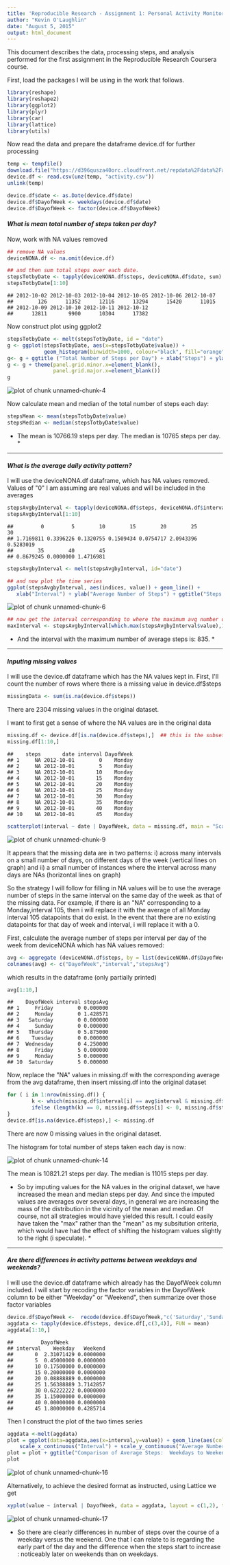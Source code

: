 ```yaml
---
title: 'Reproducible Research - Assignment 1: Personal Activity Monitoring Device Data Analysis'
author: "Kevin O'Laughlin"
date: "August 5, 2015"
output: html_document
---
```


This document describes the data, processing steps, and analysis performed for the first assignment in the Reproducible Research Coursera course.

First, load the packages I will be using in the work that follows.


```r
library(reshape)
library(reshape2)
library(ggplot2)
library(plyr)
library(car)
library(lattice)
library(utils)
```

Now read the data and prepare the dataframe device.df for further processing

```r
temp <- tempfile()
download.file("https://d396qusza40orc.cloudfront.net/repdata%2Fdata%2Factivity.zip",temp, method = "curl")
device.df <- read.csv(unz(temp, "activity.csv"))
unlink(temp)

device.df$date <- as.Date(device.df$date)
device.df$DayofWeek <- weekdays(device.df$date)
device.df$DayofWeek <- factor(device.df$DayofWeek)
```

#### *__What is mean total number of steps taken per day?__*


Now, work with NA values removed


```r
## remove NA values
deviceNONA.df <- na.omit(device.df)

## and then sum total steps over each date.  
stepsTotbyDate <- tapply(deviceNONA.df$steps, deviceNONA.df$date, sum)
stepsTotbyDate[1:10]
```

```
## 2012-10-02 2012-10-03 2012-10-04 2012-10-05 2012-10-06 2012-10-07 
##        126      11352      12116      13294      15420      11015 
## 2012-10-09 2012-10-10 2012-10-11 2012-10-12 
##      12811       9900      10304      17382
```

Now construct plot using ggplot2


```r
stepsTotbyDate <- melt(stepsTotbyDate, id = "date")
g <- ggplot(stepsTotbyDate, aes(x=stepsTotbyDate$value)) +
            geom_histogram(binwidth=1000, colour="black", fill="orange")
g<- g + ggtitle ("Total Number of Steps per Day") + xlab("Steps") + ylab("Number of Days")
g <- g + theme(panel.grid.minor.x=element_blank(), 
               panel.grid.major.x=element_blank())
g
```

![plot of chunk unnamed-chunk-4](figure/unnamed-chunk-4-1.png) 

Now calculate mean and median of the total number of steps each day:


```r
stepsMean <- mean(stepsTotbyDate$value)
stepsMedian <- median(stepsTotbyDate$value)
```

* The mean is 10766.19 steps per day.  The median is 10765 steps per day. *

-----

#### *__What is the average daily activity pattern?__*

I will use the deviceNONA.df dataframe, which has NA values removed.  Values of "0" I am assuming are real values and will be included in the averages


```r
stepsAvgbyInterval <- tapply(deviceNONA.df$steps, deviceNONA.df$interval, mean)
stepsAvgbyInterval[1:10]
```

```
##         0         5        10        15        20        25        30 
## 1.7169811 0.3396226 0.1320755 0.1509434 0.0754717 2.0943396 0.5283019 
##        35        40        45 
## 0.8679245 0.0000000 1.4716981
```

```r
stepsAvgbyInterval <- melt(stepsAvgbyInterval, id="date")

## and now plot the time series
ggplot(stepsAvgbyInterval, aes(indices, value)) + geom_line() +
   xlab("Interval") + ylab("Average Number of Steps") + ggtitle("Steps by Interval, Averaged over All Days")
```

![plot of chunk unnamed-chunk-6](figure/unnamed-chunk-6-1.png) 


```r
## now get the interval corresponding to where the maximum avg number of steps occurs
maxInterval <- stepsAvgbyInterval[which.max(stepsAvgbyInterval$value),1]
```

* And the interval with the maximum number of average steps is: 835. *

-----

#### *__Inputing missing values__*

I will use the device.df dataframe which has the NA values kept in.
First, I'll count the number of rows where there is a missing value in device.df$steps

```r
missingData <- sum(is.na(device.df$steps))
```

There are 2304 missing values in the original dataset.

I want to first get a sense of where the NA values are in the original data


```r
missing.df <- device.df[is.na(device.df$steps),]  ## this is the subset of the data with NA values
missing.df[1:10,]
```

```
##    steps       date interval DayofWeek
## 1     NA 2012-10-01        0    Monday
## 2     NA 2012-10-01        5    Monday
## 3     NA 2012-10-01       10    Monday
## 4     NA 2012-10-01       15    Monday
## 5     NA 2012-10-01       20    Monday
## 6     NA 2012-10-01       25    Monday
## 7     NA 2012-10-01       30    Monday
## 8     NA 2012-10-01       35    Monday
## 9     NA 2012-10-01       40    Monday
## 10    NA 2012-10-01       45    Monday
```

```r
scatterplot(interval ~ date | DayofWeek, data = missing.df, main = "Scatterplot of missing data", xlab = "date", ylab = "interval")
```

![plot of chunk unnamed-chunk-9](figure/unnamed-chunk-9-1.png) 

It appears that the missing data are in two patterns: i) across many intervals on a small number of days, on different days of the week (vertical lines on graph) and ii) a small number of instances where the interval across many days are NAs (horizontal lines on graph)

So the strategy I will follow for filling in NA values will be to use the average number of steps in the same interval on the same day of the week as that of the missing data.  For example, if there is an "NA" corresponding to a Monday,interval 105, then i will replace it with the average of all Monday  interval 105 datapoints that do exist.  In the event that there are no existing datapoints for that day of week and interval, i will replace it with a 0.

First, calculate the average number of steps per interval per day of the week from deviceNONA which has NA values removed:


```r
avg <- aggregate (deviceNONA.df$steps, by = list(deviceNONA.df$DayofWeek,deviceNONA.df$interval), FUN = "mean")
colnames(avg) <- c("DayofWeek","interval","stepsAvg")
```

which results in the dataframe (only partially printed)

```r
avg[1:10,]
```

```
##    DayofWeek interval stepsAvg
## 1     Friday        0 0.000000
## 2     Monday        0 1.428571
## 3   Saturday        0 0.000000
## 4     Sunday        0 0.000000
## 5   Thursday        0 5.875000
## 6    Tuesday        0 0.000000
## 7  Wednesday        0 4.250000
## 8     Friday        5 0.000000
## 9     Monday        5 0.000000
## 10  Saturday        5 0.000000
```


Now, replace the "NA" values in missing.df with the corresponding average from the avg dataframe, then insert missing.df into the original dataset



```r
for ( i in 1:nrow(missing.df)) {
        k <- which(missing.df$interval[i] == avg$interval & missing.df$DayofWeek[i] == avg$DayofWeek)
        ifelse (length(k) == 0, missing.df$steps[i] <- 0, missing.df$steps[i] <- avg$stepsAvg[k])
}
device.df[is.na(device.df$steps),] <- missing.df
```




There are now 0 missing values in the original dataset.



The histogram for total number of steps taken each day is now:

![plot of chunk unnamed-chunk-14](figure/unnamed-chunk-14-1.png) 

The mean is 10821.21 steps per day.  The median is 11015 steps per day.


*  So by imputing values for the NA values in the original dataset, we have increased the mean and median steps per day.  And since the imputed values are averages over several days, in general we are increasing the mass of the distribution in the vicinity of the mean and median.  Of course, not all strategies would have yielded this result.  I could easily have taken the "max" rather than the "mean" as my subsitution criteria, which would have had the effect of shifting the histogram values slightly to the right (i speculate). *



----
#### *__Are there differences in activity patterns between weekdays and weekends?__*

I will use the device.df dataframe which already has the DayofWeek column included.  I will start by recoding the factor variables in the DayofWeek column to be either "Weekday" or "Weekend", then summarize over those factor variables


```r
device.df$DayofWeek <-  recode(device.df$DayofWeek,"c('Saturday','Sunday') = 'Weekend' ; else= 'Weekday'")
aggdata <- tapply(device.df$steps, device.df[,c(3,4)], FUN = mean)
aggdata[1:10,]
```

```
##         DayofWeek
## interval    Weekday   Weekend
##       0  2.31071429 0.0000000
##       5  0.45000000 0.0000000
##       10 0.17500000 0.0000000
##       15 0.20000000 0.0000000
##       20 0.08888889 0.0000000
##       25 1.56388889 3.7142857
##       30 0.62222222 0.0000000
##       35 1.15000000 0.0000000
##       40 0.00000000 0.0000000
##       45 1.80000000 0.4285714
```

Then I construct the plot of the two times series

```r
aggdata <-melt(aggdata)
plot = ggplot(data=aggdata,aes(x=interval,y=value)) + geom_line(aes(color=DayofWeek, ),size=1.15) +
    scale_x_continuous("Interval") + scale_y_continuous("Average Number of Steps")
plot = plot + ggtitle("Comparison of Average Steps:  Weekdays to Weekends")
plot
```

![plot of chunk unnamed-chunk-16](figure/unnamed-chunk-16-1.png) 

Alternatively, to achieve the desired format as instructed, using Lattice we get

```r
xyplot(value ~ interval | DayofWeek, data = aggdata, layout = c(1,2), type="l",main="Comparison of Steps:  Weekdays to Weekends", xlab = "Interval", ylab = "Number of Steps")
```

![plot of chunk unnamed-chunk-17](figure/unnamed-chunk-17-1.png) 

* So there are clearly differences in number of steps over the course of a weekday versus the weekend.  One that I can relate to is regarding the early part of the day and the difference when the steps start to increase : noticeably later on weekends than on weekdays. 
